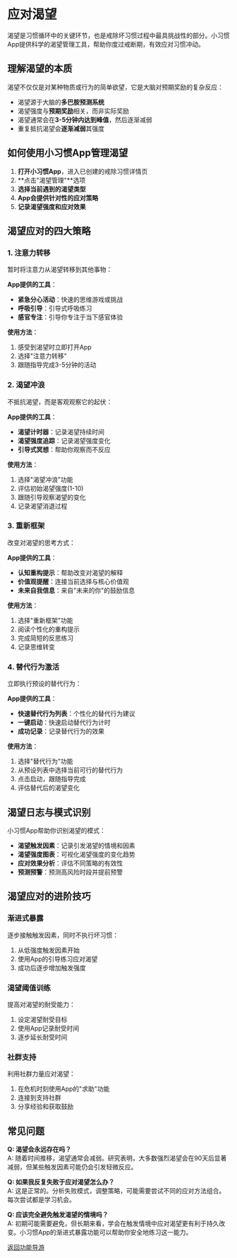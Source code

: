 # 应对渴望

渴望是习惯循环中的关键环节，也是戒除坏习惯过程中最具挑战性的部分。小习惯App提供科学的渴望管理工具，帮助你度过戒断期，有效应对习惯冲动。

## 理解渴望的本质

渴望不仅仅是对某种物质或行为的简单欲望，它是大脑对预期奖励的复杂反应：

- 渴望源于大脑的**多巴胺预测系统**
- 渴望强度与**预期奖励**相关，而非实际奖励
- 渴望通常会在**3-5分钟内达到峰值**，然后逐渐减弱
- 重复抵抗渴望会**逐渐减弱**其强度

## 如何使用小习惯App管理渴望

1. **打开小习惯App**，进入已创建的戒除习惯详情页
2. **点击"渴望管理"**选项
3. **选择当前遇到的渴望类型**
4. **App会提供针对性的应对策略**
5. **记录渴望强度和应对效果**

## 渴望应对的四大策略

### 1. 注意力转移
暂时将注意力从渴望转移到其他事物：

**App提供的工具**：
- **紧急分心活动**：快速的思维游戏或挑战
- **呼吸引导**：引导式呼吸练习
- **感官专注**：引导你专注于当下感官体验

**使用方法**：
1. 感受到渴望时立即打开App
2. 选择"注意力转移"
3. 跟随指导完成3-5分钟的活动

### 2. 渴望冲浪
不抵抗渴望，而是客观观察它的起伏：

**App提供的工具**：
- **渴望计时器**：记录渴望持续时间
- **渴望强度追踪**：记录渴望强度变化
- **引导式冥想**：帮助你观察而不反应

**使用方法**：
1. 选择"渴望冲浪"功能
2. 评估初始渴望强度(1-10)
3. 跟随引导观察渴望的变化
4. 记录渴望消退过程

### 3. 重新框架
改变对渴望的思考方式：

**App提供的工具**：
- **认知重构提示**：帮助改变对渴望的解释
- **价值观提醒**：连接当前选择与核心价值观
- **未来自我信息**：来自"未来的你"的鼓励信息

**使用方法**：
1. 选择"重新框架"功能
2. 阅读个性化的重构提示
3. 完成简短的反思练习
4. 记录思维转变

### 4. 替代行为激活
立即执行预设的替代行为：

**App提供的工具**：
- **快速替代行为列表**：个性化的替代行为建议
- **一键启动**：快速启动替代行为计时
- **成功记录**：记录替代行为的效果

**使用方法**：
1. 选择"替代行为"功能
2. 从预设列表中选择当前可行的替代行为
3. 点击启动，跟随指导完成
4. 评估替代后的渴望变化

## 渴望日志与模式识别

小习惯App帮助你识别渴望的模式：

- **渴望触发因素**：记录引发渴望的情境和因素
- **渴望强度图表**：可视化渴望强度的变化趋势
- **应对效果分析**：评估不同策略的有效性
- **预测预警**：预测高风险时段并提前预警

## 渴望应对的进阶技巧

### 渐进式暴露
逐步接触触发因素，同时不执行坏习惯：
1. 从低强度触发因素开始
2. 使用App的引导练习应对渴望
3. 成功后逐步增加触发强度

### 渴望阈值训练
提高对渴望的耐受能力：
1. 设定渴望耐受目标
2. 使用App记录耐受时间
3. 逐步延长耐受时间

### 社群支持
利用社群力量应对渴望：
1. 在危机时刻使用App的"求助"功能
2. 连接到支持社群
3. 分享经验和获取鼓励

## 常见问题

**Q: 渴望会永远存在吗？**  
A: 随着时间推移，渴望通常会减弱。研究表明，大多数强烈渴望会在90天后显著减弱，但某些触发因素可能仍会引发轻微反应。

**Q: 如果我反复失败于应对渴望怎么办？**  
A: 这是正常的。分析失败模式，调整策略，可能需要尝试不同的应对方法组合。每次尝试都是学习机会。

**Q: 应该完全避免触发渴望的情境吗？**  
A: 初期可能需要避免，但长期来看，学会在触发情境中应对渴望更有利于持久改变。小习惯App的渐进式暴露功能可以帮助你安全地练习这一能力。

[返回功能导游](/FunctionGuider.md)